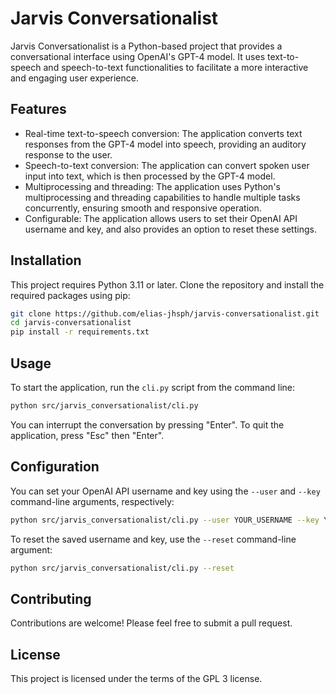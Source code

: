 # Jarvis Conversationalist

Jarvis Conversationalist is a Python-based project that provides a conversational interface using OpenAI's GPT-4 model. It uses text-to-speech and speech-to-text functionalities to facilitate a more interactive and engaging user experience.

## Features

- Real-time text-to-speech conversion: The application converts text responses from the GPT-4 model into speech, providing an auditory response to the user.
- Speech-to-text conversion: The application can convert spoken user input into text, which is then processed by the GPT-4 model.
- Multiprocessing and threading: The application uses Python's multiprocessing and threading capabilities to handle multiple tasks concurrently, ensuring smooth and responsive operation.
- Configurable: The application allows users to set their OpenAI API username and key, and also provides an option to reset these settings.

## Installation

This project requires Python 3.11 or later. Clone the repository and install the required packages using pip:

```bash
git clone https://github.com/elias-jhsph/jarvis-conversationalist.git
cd jarvis-conversationalist
pip install -r requirements.txt
```

## Usage

To start the application, run the `cli.py` script from the command line:

```bash
python src/jarvis_conversationalist/cli.py
```

You can interrupt the conversation by pressing "Enter". To quit the application, press "Esc" then "Enter".

## Configuration

You can set your OpenAI API username and key using the `--user` and `--key` command-line arguments, respectively:

```bash
python src/jarvis_conversationalist/cli.py --user YOUR_USERNAME --key YOUR_KEY
```

To reset the saved username and key, use the `--reset` command-line argument:

```bash
python src/jarvis_conversationalist/cli.py --reset
```

## Contributing

Contributions are welcome! Please feel free to submit a pull request.

## License

This project is licensed under the terms of the GPL 3 license.

